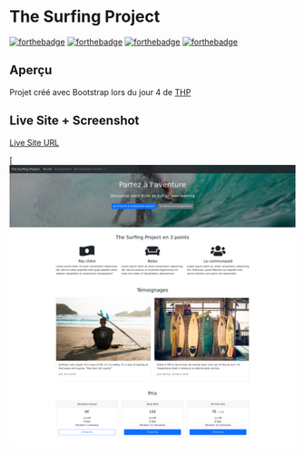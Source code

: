 # The Surfing Project

[![forthebadge](https://forthebadge.com/images/badges/built-with-love.svg)](https://forthebadge.com)
[![forthebadge](https://forthebadge.com/images/badges/0-percent-optimized.svg)](https://forthebadge.com)
[![forthebadge](https://forthebadge.com/images/badges/as-seen-on-tv.svg)](https://forthebadge.com)
[![forthebadge](https://forthebadge.com/images/badges/check-it-out.svg)](https://forthebadge.com)

## Aperçu

Projet créé avec Bootstrap lors du jour 4 de [THP](https://www.thehackingproject.org)

## Live Site + Screenshot

[Live Site URL](https://beygs.github.io/the-surfing-project/)

[![Screenshot](./images/screenshot.png)
